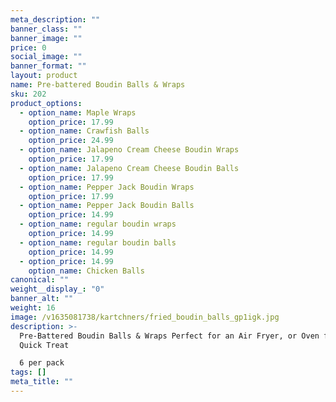 ```yaml
---
meta_description: ""
banner_class: ""
banner_image: ""
price: 0
social_image: ""
banner_format: ""
layout: product
name: Pre-battered Boudin Balls & Wraps
sku: 202
product_options:
  - option_name: Maple Wraps
    option_price: 17.99
  - option_name: Crawfish Balls
    option_price: 24.99
  - option_name: Jalapeno Cream Cheese Boudin Wraps
    option_price: 17.99
  - option_name: Jalapeno Cream Cheese Boudin Balls
    option_price: 17.99
  - option_name: Pepper Jack Boudin Wraps
    option_price: 17.99
  - option_name: Pepper Jack Boudin Balls
    option_price: 14.99
  - option_name: regular boudin wraps
    option_price: 14.99
  - option_name: regular boudin balls
    option_price: 14.99
  - option_price: 14.99
    option_name: Chicken Balls
canonical: ""
weight__display_: "0"
banner_alt: ""
weight: 16
image: /v1635081738/kartchners/fried_boudin_balls_gp1igk.jpg
description: >-
  Pre-Battered Boudin Balls & Wraps Perfect for an Air Fryer, or Oven for a
  Quick Treat

  6 per pack
tags: []
meta_title: ""
---
```

